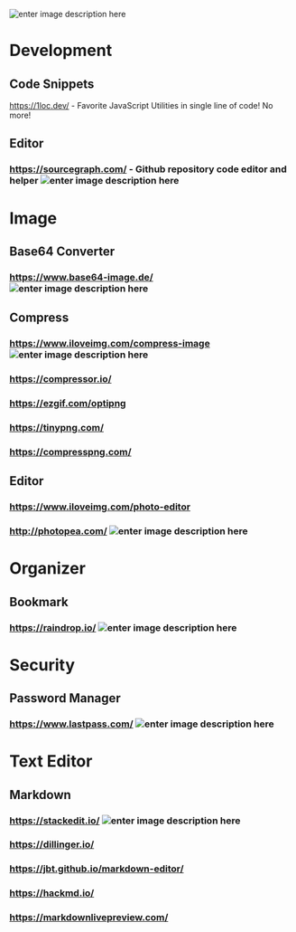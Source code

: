 ![enter image description here](https://www.escr-net.org/sites/default/files/dev_toolkit_logo-02.png)
# Development
## Code Snippets
https://1loc.dev/ - Favorite JavaScript Utilities in single line of code! No more!
## Editor
### https://sourcegraph.com/ - Github repository code editor and helper ![enter image description here](https://img.shields.io/static/v1?label=Best&message=Github%20Repository%20Toolkit&color=brightgreen)
# Image
## Base64 Converter
### https://www.base64-image.de/ ![enter image description here](https://img.shields.io/static/v1?label=Best&message=Base64%20Converter&color=brightgreen)
## Compress
### https://www.iloveimg.com/compress-image  ![enter image description here](https://img.shields.io/static/v1?label=Best%20Result&message=Compress%20Tool&color=brightgreen)
### https://compressor.io/
### https://ezgif.com/optipng
### https://tinypng.com/
### https://compresspng.com/
## Editor
### https://www.iloveimg.com/photo-editor
### http://photopea.com/ ![enter image description here](https://img.shields.io/static/v1?label=Best&message=Editor&color=brightgreen)
# Organizer
## Bookmark
### https://raindrop.io/ ![enter image description here](https://img.shields.io/static/v1?label=Best&message=Bookmark%20Manager%20Tool&color=brightgreen)
# Security
## Password Manager
### https://www.lastpass.com/ ![enter image description here](https://img.shields.io/static/v1?label=Best&message=Password%20Manager%20Tool&color=brightgreen)
# Text Editor
## Markdown
### https://stackedit.io/ ![enter image description here](https://img.shields.io/static/v1?label=Best&message=Markdown%20Editor&color=brightgreen)
### https://dillinger.io/
### https://jbt.github.io/markdown-editor/
### https://hackmd.io/
### https://markdownlivepreview.com/
